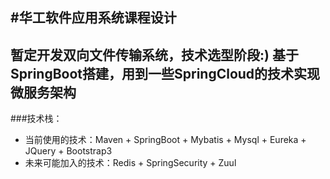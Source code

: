 #华工软件应用系统课程设计
------
暂定开发双向文件传输系统，技术选型阶段:)
基于SpringBoot搭建，用到一些SpringCloud的技术实现微服务架构
------
###技术栈：
- 当前使用的技术：Maven + SpringBoot + Mybatis + Mysql + Eureka + JQuery + Bootstrap3
- 未来可能加入的技术：Redis + SpringSecurity + Zuul
